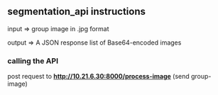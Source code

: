 ## segmentation_api instructions

input => group image in .jpg format

output => A JSON response list of Base64-encoded images

### calling the API

post request to **http://10.21.6.30:8000/process-image** (send group-image)




